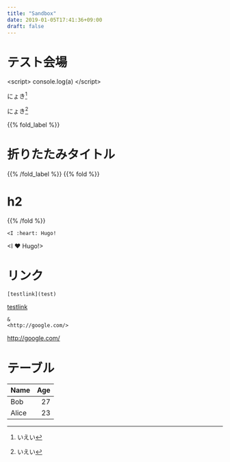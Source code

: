 ```yaml
---
title: "Sandbox"
date: 2019-01-05T17:41:36+09:00
draft: false
---
```


# テスト会場

\<script>
console.log(a)
\</script>

<script>
console.log(a)
</script>

にょき[^a]
[^a]: いえい

にょき[^b]
[^b]: いえい

{{% fold_label %}}
# 折りたたみタイトル
{{% /fold_label %}}
{{% fold %}}
# h2
{{% /fold %}}

`<I :heart: Hugo!`

<I :heart: Hugo!>

# リンク
```
[testlink](test)
```
[testlink](test)

```
&
<http://google.com/>
```
<http://google.com/>

# テーブル
Name    | Age
--------|-----:
Bob    | 27
Alice   | 23
